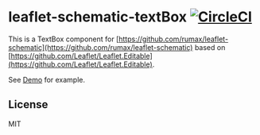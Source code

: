 # leaflet-schematic-textBox [![CircleCI](https://circleci.com/gh/rumax/Leaflet.Editable.TextBox.svg?style=svg)](https://circleci.com/gh/rumax/Leaflet.Editable.TextBox)

This is a TextBox component for [https://github.com/rumax/leaflet-schematic](https://github.com/rumax/leaflet-schematic) based on [https://github.com/Leaflet/Leaflet.Editable](https://github.com/Leaflet/Leaflet.Editable).

See [Demo](https://rumax.github.io/Leaflet.Editable.TextBox/demo/ "Demo") for example.

## License

MIT
